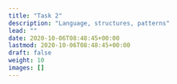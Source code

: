 ```yaml
---
title: "Task 2"
description: "Language, structures, patterns"
lead: ""
date: 2020-10-06T08:48:45+00:00
lastmod: 2020-10-06T08:48:45+00:00
draft: false
weight: 10
images: []
---
```

